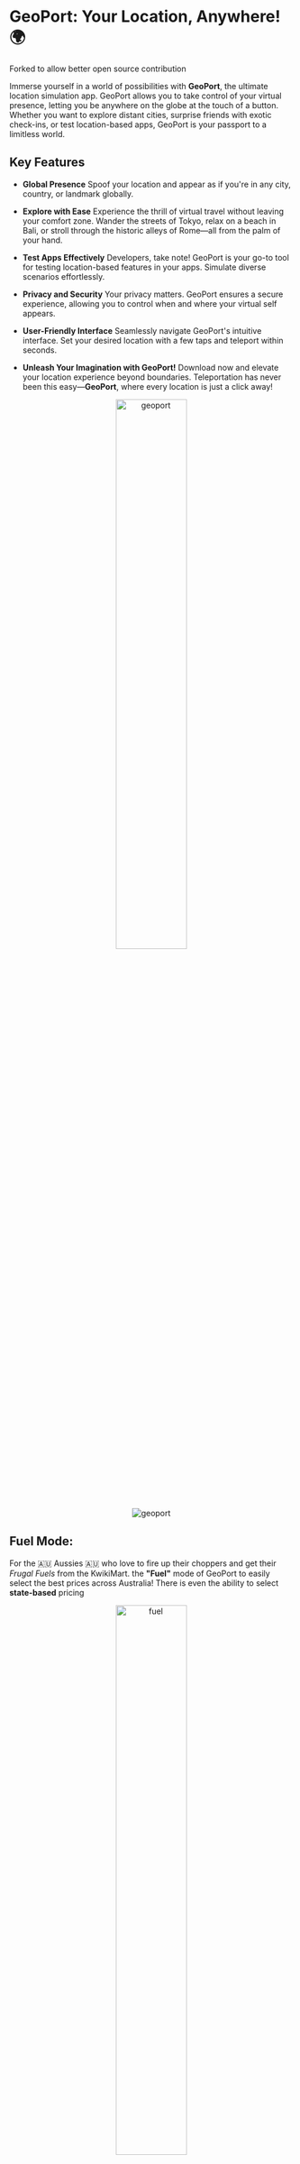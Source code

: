 # GeoPort: Your Location, Anywhere! 🌍 


<p align="center">

Forked to allow better open source contribution

Immerse yourself in a world of possibilities with **GeoPort**, the ultimate location simulation app. GeoPort allows you to take control of your virtual presence, letting you be anywhere on the globe at the touch of a button. Whether you want to explore distant cities, surprise friends with exotic check-ins, or test location-based apps, GeoPort is your passport to a limitless world.

## Key Features

- **Global Presence**
Spoof your location and appear as if you're in any city, country, or landmark globally.

- **Explore with Ease**
Experience the thrill of virtual travel without leaving your comfort zone. Wander the streets of Tokyo, relax on a beach in Bali, or stroll through the historic alleys of Rome—all from the palm of your hand.

- **Test Apps Effectively**
Developers, take note! GeoPort is your go-to tool for testing location-based features in your apps. Simulate diverse scenarios effortlessly.

- **Privacy and Security**
Your privacy matters. GeoPort ensures a secure experience, allowing you to control when and where your virtual self appears.

- **User-Friendly Interface**
Seamlessly navigate GeoPort's intuitive interface. Set your desired location with a few taps and teleport within seconds.

- **Unleash Your Imagination with GeoPort!**
Download now and elevate your location experience beyond boundaries. Teleportation has never been this easy—**GeoPort**, where every location is just a click away!

<p align="center">
  <img src="https://raw.githubusercontent.com/davesc63/GeoPort/main/images/geoport2.png" alt="geoport" width="50%"><br><br>
   <img src="https://raw.githubusercontent.com/davesc63/GeoPort/main/images/geoport-demo.gif" alt="geoport">
</p>

## Fuel Mode:

For the :australia: Aussies :australia: who love to fire up their choppers and get their *Frugal Fuels* from the KwikiMart.
the **"Fuel"** mode of GeoPort to easily select the best prices across Australia! There is even the ability to select **state-based** pricing

<p align="center">
<img src="https://github.com/davesc63/GeoPort/blob/main/images/fuel.png" alt="fuel" width="50%">
</p>

## Developer Mode

**Developer Mode:** Enable developer mode on connected iOS devices.

They've made it harder to enable Developer Mode, but GeoPort handles it with ease. If you don't have Developer Mode enabled on your iOS device - you will need to temporarily remove your passcode to allow GeoPort to enable Developer Mode (Don't worry, GeoPort will let you know when running the app)
<p align="center">
<img src="https://github.com/fasonju/GeoPort/blob/main/images/devmode.png" alt="devmode" width="50%">
</p>

**Passcode Handling**
<p align="center">
<img src="https://github.com/fasonju/GeoPort/blob/main/images/passcode.png" alt="passcode" width="50%">
</p>



## Prerequisites

An iOS device and a sense of adventure!
*That's Right* - you do not need to install complex apps like python for **GeoPort** to work

**Windows Users**
You will need to install iTunes (we need their USB service so we can discover the iOS device!)

## Installation

- [Download](https://github.com/fasonju/GeoPort/releases/) the package for your operating system
- Run the application
- Explore the world and **Simulate Location**

## App Notes
- iOS 17 & iOS 18 are supported on both Windows and Mac
- Administrator / Sudo permissions are required for iOS17
- If you forget to reset your location when you disconnect, Don't worry! Simply connect your device again and "Stop Location"

## Tech Stuff and recognition
GeoPort is built with python, flask and pymobiledevice3
Interface inspired by the popular iFakeLocation, GeoPort is built for familiarity with the addition of iOS17 and Windows support (Windows release imminent)

Pymobiledevice3 - https://github.com/doronz88/pymobiledevice3<br>
iFakeLocation - https://github.com/master131/iFakeLocation

## Keywords
iOS 17, location spoofing, ios17 location simulation, ios17 windows support<br>
iOS 18, location spoofing, ios18 location simulation, ios18 windows support
